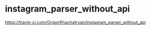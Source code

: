 # instagram_parser_without_api
https://travis-ci.com/GrigorKhachatryan/instagram_parser_without_api
